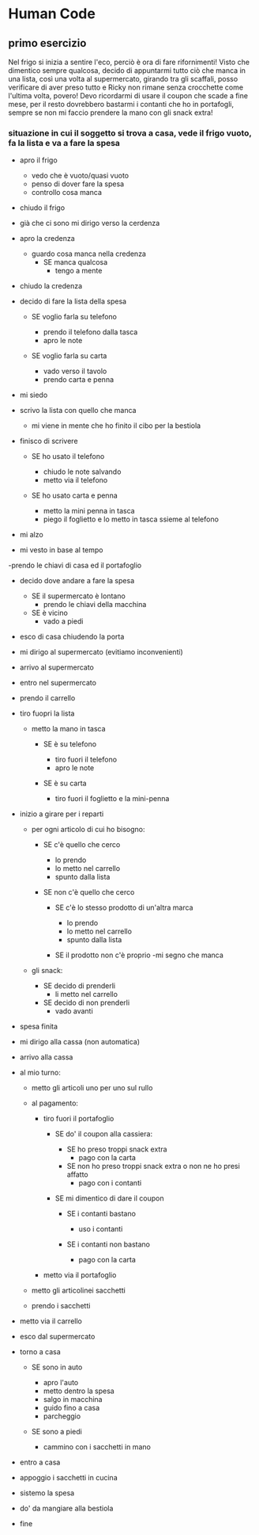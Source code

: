 # Human Code

## primo esercizio

Nel frigo si inizia a sentire l'eco, perciò è ora di fare rifornimenti!
Visto che dimentico sempre qualcosa, decido di appuntarmi tutto ciò che manca in una lista, così una volta al supermercato, girando tra gli scaffali, posso verificare di aver preso tutto e Ricky non rimane senza crocchette come l'ultima volta, povero! Devo ricordarmi di usare il coupon che scade a fine mese, per il resto dovrebbero bastarmi i contanti che ho in portafogli, sempre se non mi faccio prendere la mano con gli snack extra!


### situazione in cui il soggetto si trova a casa, vede il frigo vuoto, fa la lista e va a fare la spesa

- apro il frigo
  - vedo che è vuoto/quasi vuoto
  - penso di dover fare la spesa
  - controllo cosa manca
- chiudo il frigo

- già che ci sono mi dirigo verso la cerdenza

- apro la credenza
  - guardo cosa manca nella credenza
    - SE manca qualcosa
      - tengo a mente
- chiudo la credenza

- decido di fare la lista della spesa

  - SE voglio farla su telefono
    - prendo il telefono dalla tasca
    - apro le note

  - SE voglio farla su carta
    - vado verso il tavolo
    - prendo carta e penna

- mi siedo

- scrivo la lista con quello che manca
  - mi viene in mente che ho finito il cibo per la bestiola

- finisco di scrivere
  - SE ho usato il telefono
    - chiudo le note salvando
    - metto via il telefono

  - SE ho usato carta e penna
    - metto la mini penna in tasca
    - piego il foglietto e lo metto in tasca ssieme al telefono

- mi alzo

- mi vesto in base al tempo

-prendo le chiavi di casa ed il portafoglio

- decido dove andare a fare la spesa
  - SE il supermercato è lontano
    - prendo le chiavi della macchina
  - SE è vicino
    - vado a piedi

- esco di casa chiudendo la porta

- mi dirigo al supermercato (evitiamo inconvenienti)

- arrivo al supermercato

- entro nel supermercato

- prendo il carrello

- tiro fuopri la lista
  - metto la mano in tasca
    - SE è su telefono
      - tiro fuori il telefono
      - apro le note

    - SE è su carta
      - tiro fuori il foglietto e la mini-penna

- inizio a girare per i reparti
  - per ogni articolo di cui ho bisogno:
    - SE c'è quello che cerco
      - lo prendo
      - lo metto nel carrello
      - spunto dalla lista

    - SE non c'è quello che cerco
      - SE c'è lo stesso prodotto di un'altra marca
        - lo prendo
        - lo metto nel carrello
        - spunto dalla lista

      - SE il prodotto non c'è proprio
        -mi segno che manca

  - gli snack:
    - SE decido di prenderli
      - li metto nel carrello
    - SE decido di non prenderli
      - vado avanti

- spesa finita

- mi dirigo alla cassa (non automatica)

- arrivo alla cassa

- al mio turno:
  - metto gli articoli uno per uno sul rullo
  - al pagamento:
    - tiro fuori il portafoglio
      - SE do' il coupon alla cassiera:
        - SE ho preso troppi snack extra
          - pago con la carta
        - SE non ho preso troppi snack extra o non ne ho presi affatto
          - pago con i contanti

      - SE mi dimentico di dare il coupon
        - SE i contanti bastano
          - uso i contanti

        - SE i contanti non bastano
          - pago con la carta 

    - metto  via il portafoglio

  - metto gli articolinei sacchetti

  - prendo i sacchetti

- metto via il carrello

- esco dal supermercato

- torno a casa
  - SE sono in auto
    - apro l'auto
    - metto dentro la spesa
    - salgo in macchina
    - guido fino a casa
    - parcheggio

  - SE sono a piedi
    - cammino con i sacchetti in mano

- entro a casa

- appoggio i sacchetti in cucina

- sistemo la spesa

- do' da mangiare alla bestiola

- fine
